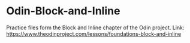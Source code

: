 # Odin-Block-and-Inline
Practice files form the Block and Inline chapter of the Odin project. 
Link: https://www.theodinproject.com/lessons/foundations-block-and-inline
